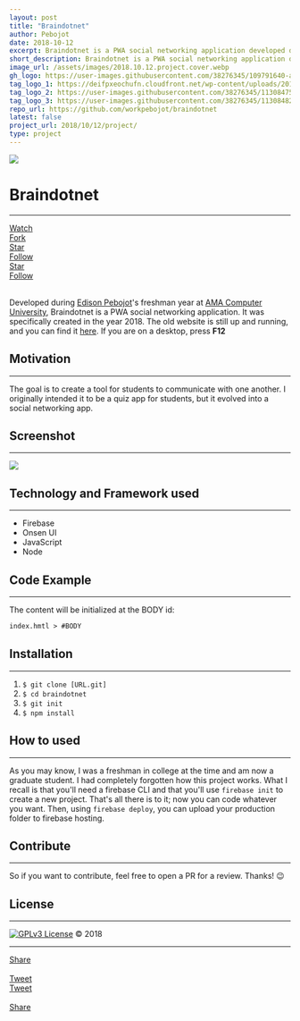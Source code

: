 ```yaml
---
layout: post
title: "Braindotnet"
author: Pebojot
date: 2018-10-12
excerpt: Braindotnet is a PWA social networking application developed during Edison Pebojot's freshman year at AMA Computer University. Specifically, it was developed in the year 2018. The goal is to create a tool for students to communicate with one another. 
short_description: Braindotnet is a PWA social networking application developed during Edison Pebojot's freshman year at AMA Computer University.
image_url: /assets/images/2018.10.12.project.cover.webp
gh_logo: https://user-images.githubusercontent.com/38276345/109791640-a0fa0d00-7c4d-11eb-9b7f-ad4b61a56d5c.png
tag_logo_1: https://deifpxeochufn.cloudfront.net/wp-content/uploads/2017/11/Onsen-UI.jpg
tag_logo_2: https://user-images.githubusercontent.com/38276345/113084751-336fdb00-9211-11eb-8a07-7c0ad36f3b9b.png
tag_logo_3: https://user-images.githubusercontent.com/38276345/113084824-5b5f3e80-9211-11eb-9bb3-1362c6952bb0.png
repo_url: https://github.com/workpebojot/braindotnet
latest: false
project_url: 2018/10/12/project/
type: project
---
```


<img src="https://user-images.githubusercontent.com/38276345/113077885-9d35b800-9204-11eb-8c60-9c8ddae1cb19.gif" class="rounded img-fluid">

# Braindotnet
---

<div class="desktop__size">
  <div class="d-flex justify-content-start">
    <div class="p-1">
      <a class="github-button" href="https://github.com/workpebojot/braindotnet/subscription" data-size="large"
        data-show-count="true" aria-label="Watch workpebojot/Vacuum on GitHub">
        Watch
      </a>
    </div>
    <div class="p-1">
      <a class="github-button" href="https://github.com/workpebojot/braindotnet/fork" data-size="large" data-show-count="true"
        aria-label="Fork workpebojot/Vacuum on GitHub">
        Fork
      </a>
    </div>
    <div class="p-1">
      <a class="github-button" href="https://github.com/workpebojot/braindotnet" data-size="large" data-show-count="true"
        aria-label="Star workpebojot/Vacuum on GitHub">
        Star
      </a>
    </div>
    <div class="p-1">
        <a class="github-button" href="https://github.com/workpebojot" data-size="large" data-show-count="true" aria-label="Follow @workpebojot on GitHub">Follow</a>
    </div>
  </div>
</div>

<div class="mobile__size">
  <div class="d-flex justify-content-start">
    <div class="p-1">
      <a class="github-button" href="https://github.com/workpebojot/braindotnet" data-size="large" data-show-count="true"
        aria-label="Star workpebojot/Vacuum on GitHub">
        Star
      </a>
    </div>
    <div class="p-1">
        <a class="github-button" href="https://github.com/workpebojot" data-size="large" data-show-count="true" aria-label="Follow @workpebojot on GitHub">Follow</a>
    </div>
  </div>
</div>

<br>

Developed during [Edison Pebojot](https://www.github.com/workpebojot/)'s freshman year at [AMA Computer University](https://en.wikipedia.org/wiki/AMA_Computer_University), Braindotnet is a PWA social networking application. It was specifically created in the year 2018. The old website is still up and running, and you can find it [here](https://braindotnet.web.app/). If you are on a desktop, press **F12**

## Motivation
---
The goal is to create a tool for students to communicate with one another. I originally intended it to be a quiz app for students, but it evolved into a social networking app.

## Screenshot
---
<img src="https://user-images.githubusercontent.com/38276345/113074331-70ca6d80-91fd-11eb-890f-889a3e32f417.png" />


## Technology and Framework used
---
- Firebase
- Onsen UI
- JavaScript
- Node

## Code Example
---
The content will be initialized at the BODY id:
```html
index.hmtl > #BODY
```

## Installation
---
1. `$ git clone [URL.git]`
2. `$ cd braindotnet`
3. `$ git init`
4. `$ npm install`

## How to used
---
As you may know, I was a freshman in college at the time and am now a graduate student. I had completely forgotten how this project works. What I recall is that you'll need a firebase CLI and that you'll use `firebase init` to create a new project. That's all there is to it; now you can code whatever you want. Then, using `firebase deploy`, you can upload your production folder to firebase hosting.

## Contribute
---
So if you want to contribute, feel free to open a PR for a review. Thanks! 😉

## License
---
[![GPLv3 License](https://img.shields.io/badge/License-GPL%20v3-yellow.svg)](https://opensource.org/licenses/) &copy; 2018

---

<div class="desktop__size ">
  <div class="d-flex align-items-center">
    <div class="align-self-center">
      <div class="fb-share-button align-self-center" style="vertical-align: super;top:-2px" data-href="https://www.pebojot.com/2021/03/20/project/" data-layout="button" data-size="large"><a target="_blank" href="https://www.facebook.com/sharer/sharer.php?u=https%3A%2F%2Fdevelopers.facebook.com%2Fdocs%2Fplugins%2F&amp;src=sdkpreparse" class="fb-xfbml-parse-ignore">Share</a></div>
    </div>
    &nbsp;
    <div class="align-self-center">
      <a href="https://twitter.com/share?ref_src=twsrc%5Etfw" class="twitter-share-button" data-size="large"
        data-show-screen-name="false" data-show-count="false">Tweet</a>
      <script async src="https://platform.twitter.com/widgets.js" charset="utf-8"></script>
    </div>
  </div>
</div>

<div class="mobile__size">
    <div class="d-flex align-items-center justify-content-start">
        <div class="align-self-center">
            <a href="https://twitter.com/share?ref_src=twsrc%5Etfw" class="twitter-share-button align-self-center" data-show-screen-name="false" data-show-count="false">Tweet</a><script async src="https://platform.twitter.com/widgets.js" charset="utf-8"></script>
        </div>
        &nbsp;
        <div class="align-self-center">
          <div class="fb-share-button align-self-center" style="vertical-align: super;top:-2px" data-href="https://www.pebojot.com/2021/03/20/project/" data-layout="button" data-size="small"><a target="_blank" href="https://www.facebook.com/sharer/sharer.php?u=https%3A%2F%2Fdevelopers.facebook.com%2Fdocs%2Fplugins%2F&amp;src=sdkpreparse" class="fb-xfbml-parse-ignore">Share</a></div>
        </div>
    </div>
</div>
<br />
<br />
<br />
<br />
<br />